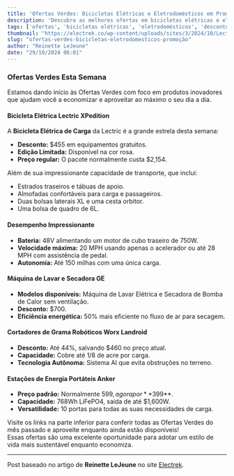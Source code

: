 ```yaml
---
title: 'Ofertas Verdes: Bicicletas Elétricas e Eletrodomésticos em Promoção'
description: 'Descubra as melhores ofertas em bicicletas elétricas e eletrodomésticos, com descontos imperdíveis nesta semana!'
tags: ['ofertas', 'bicicletas elétricas', 'eletrodomésticos', 'descontos', 'tecnologia']
thumbnail: "https://electrek.co/wp-content/uploads/sites/3/2024/10/Lectric-XPedition-Limited-Edition-Cargo-e-bikes.jpg?quality=82&strip=all&w=1600"
slug: "ofertas-verdes-bicicletas-eletrodomesticos-promoção"
author: "Reinette LeJeune"
date: "29/10/2024 06:01"
---
```


### Ofertas Verdes Esta Semana

Estamos dando início às Ofertas Verdes com foco em produtos inovadores que ajudam você a economizar e aproveitar ao máximo o seu dia a dia.

#### Bicicleta Elétrica Lectric XPedition
A **Bicicleta Elétrica de Carga** da Lectric é a grande estrela desta semana:
- **Desconto:** $455 em equipamentos gratuitos.
- **Edição Limitada:** Disponível na cor rosa.
- **Preço regular:** O pacote normalmente custa $2,154.

Além de sua impressionante capacidade de transporte, que inclui:
- Estrados traseiros e tábuas de apoio.
- Almofadas confortáveis para carga e passageiros.
- Duas bolsas laterais XL e uma cesta orbitor.
- Uma bolsa de quadro de 6L.

#### Desempenho Impressionante
- **Bateria:** 48V alimentando um motor de cubo traseiro de 750W.
- **Velocidade máxima:** 20 MPH usando apenas o acelerador ou até 28 MPH com assistência de pedal.
- **Autonomia:** Até 150 milhas com uma única carga.

#### Máquina de Lavar e Secadora GE
- **Modelos disponíveis:** Máquina de Lavar Elétrica e Secadora de Bomba de Calor sem ventilação.
- **Desconto:** $700.
- **Eficiência energética:** 50% mais eficiente no fluxo de ar para secagem.

#### Cortadores de Grama Robóticos Worx Landroid
- **Desconto:** Até 44%, salvando $460 no preço atual.
- **Capacidade:** Cobre até 1/8 de acre por carga.
- **Tecnologia Autônoma:** Sistema AI que evita obstruções no terreno.

#### Estações de Energia Portáteis Anker
- **Preço padrão:** Normalmente $599, agora por **$399**.
- **Capacidade:** 768Wh LiFePO4, saída de até $1,600W.
- **Versatilidade:** 10 portas para todas as suas necessidades de carga.

Visite os links na parte inferior para conferir todas as Ofertas Verdes do mês passado e aproveite enquanto ainda estão disponíveis!  
Essas ofertas são uma excelente oportunidade para adotar um estilo de vida mais sustentável enquanto economiza.

---  
Post baseado no artigo de **Reinette LeJeune** no site [Electrek](https://electrek.co/2024/10/28/lectric-xpedition-e-bikes-ge-smart-washer-dryer-worx-landroid-more/).